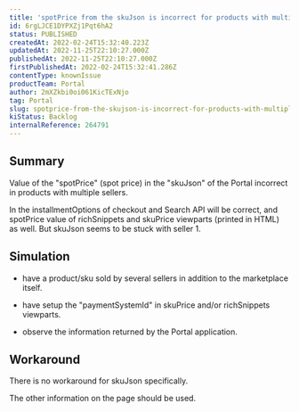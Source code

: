 ```yaml
---
title: 'spotPrice from the skuJson is incorrect for products with multiple Sellers'
id: 6rgLJCE1DYPXZj1Pqt6hA2
status: PUBLISHED
createdAt: 2022-02-24T15:32:40.223Z
updatedAt: 2022-11-25T22:10:27.000Z
publishedAt: 2022-11-25T22:10:27.000Z
firstPublishedAt: 2022-02-24T15:32:41.286Z
contentType: knownIssue
productTeam: Portal
author: 2mXZkbi0oi061KicTExNjo
tag: Portal
slug: spotprice-from-the-skujson-is-incorrect-for-products-with-multiple-sellers
kiStatus: Backlog
internalReference: 264791
---
```


## Summary


Value of the "spotPrice" (spot price) in the "skuJson" of the Portal incorrect in products with multiple sellers.

In the installmentOptions of checkout and Search API will be correct, and spotPrice value of richSnippets and skuPrice viewparts (printed in HTML) as well. But skuJson seems to be stuck with seller 1.







## Simulation


- have a product/sku sold by several sellers in addition to the marketplace itself.

- have setup the "paymentSystemId" in skuPrice and/or richSnippets viewparts.

- observe the information returned by the Portal application.







## Workaround



There is no workaround for skuJson specifically.

The other information on the page should be used.

